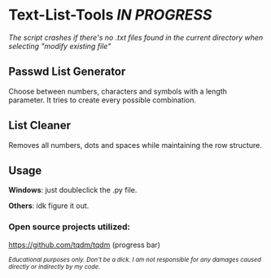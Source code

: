 # Text-List-Tools _IN PROGRESS_
_The script crashes if there's no .txt files found in the current directory when selecting "modify existing file"_


## Passwd List Generator
Choose between numbers, characters and symbols with a length parameter. It tries to create every possible combination.



## List Cleaner
Removes all numbers, dots and spaces while maintaining the row structure.





## Usage
**Windows**: just doubleclick the .py file.


**Others**: idk figure it out.



### Open source projects utilized:
https://github.com/tqdm/tqdm (progress bar)

<sub>_Educational purposes only. Don't be a dick. I am not responsible for any damages caused directly or indirectly by my code._</sub>
